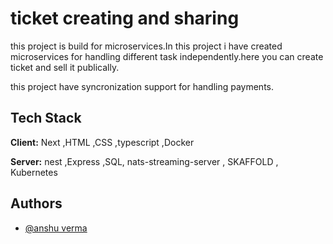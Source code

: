 
# ticket creating and sharing 

this project is build for microservices.In this project i have created microservices for handling different task independently.here you can create ticket and sell it publically.

this project have syncronization support for handling payments.



## Tech Stack

**Client:** Next ,HTML ,CSS ,typescript ,Docker

**Server:** nest ,Express ,SQL, nats-streaming-server , SKAFFOLD , Kubernetes


## Authors

- [@anshu verma](https://www.github.com/anshuvermaa)

